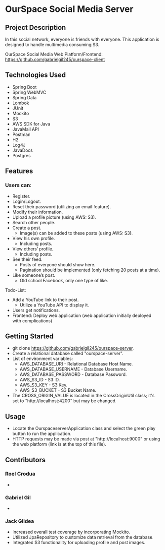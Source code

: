 # OurSpace Social Media Server
## Project Description
In this social network, everyone is friends with everyone. This application is designed to handle multimedia consuming S3.

OurSpace Social Media Web Platform/Frontend: https://github.com/gabrielgil245/ourspace-client

## Technologies Used
- Spring Boot
- Spring WebMVC
- Spring Data
- Lombok
- JUnit
- Mockito
- S3
- AWS SDK for Java
- JavaMail API
- Postman
- H2
- Log4J
- JavaDocs
- Postgres

## Features
### Users can:
- Register.
- Login/Logout.
- Reset their password (utilizing an email feature).
- Modify their information.
- Upload a profile picture (using AWS: S3).
- Search other people.
- Create a post.
  - Image(s) can be added to these posts (using AWS: S3).
- View his own profile.
  - Including posts.
- View others’ profile.
  - Including posts.
- See their feed.
  - Posts of everyone should show here.
  - Pagination should be implemented (only fetching 20 posts at a time).
- Like someone’s post.
  - Old school Facebook, only one type of like.

Todo-List:
- Add a YouTube link to their post.
  - Utilize a YouTube API to display it.
- Users get notifications.
- Frontend: Deploy web application (web application initially deployed with complications)

## Getting Started
- git clone https://github.com/gabrielgil245/ourspace-server.
- Create a relational database called "ourspace-server".
- List of environment variables:
  - AWS_DATABASE_URI - Relational Database Host Name.
  - AWS_DATABASE_USERNAME - Database Username.
  - AWS_DATABASE_PASSWORD - Database Password.
  - AWS_S3_ID - S3 ID.
  - AWS_S3_KEY - S3 Key.
  - AWS_S3_BUCKET - S3 Bucket Name.
- The CROSS_ORIGIN_VALUE is located in the CrossOriginUtil class; it's set to "http://localhost:4200" but may be changed.

## Usage
- Locate the OurspaceserverApplication class and select the green play button to run the application.
- HTTP requests may be made via post at "http://localhost:9000" or using the web platform (link is at the top of this file).

## Contributors
### Roel Crodua
  - 
### Gabriel Gil
  - 
### Jack Gildea
  - Increased overall test coverage by incorporating Mockito.
  - Utilized JpaRepository to customize data retrieval from the database.
  - Integrated S3 functionality for uploading profile and post images.
